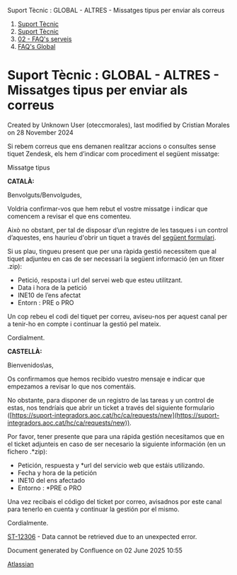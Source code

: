 Suport Tècnic : GLOBAL - ALTRES - Missatges tipus per enviar als correus  

1.  [Suport Tècnic](index.md)
2.  [Suport Tècnic](13893782.md)
3.  [02 - FAQ's serveis](26313393.md)
4.  [FAQ's Global](28705585.md)

Suport Tècnic : GLOBAL - ALTRES - Missatges tipus per enviar als correus
========================================================================

Created by Unknown User (oteccmorales), last modified by Cristian Morales on 28 November 2024

Si rebem correus que ens demanen realitzar accions o consultes sense tiquet Zendesk, els hem d’indicar com procediment el següent missatge:

  

  

Missatge tipus

**CATALÀ:**

Benvolguts/Benvolgudes, 

Voldria confirmar-vos que hem rebut el vostre missatge i indicar que comencem a revisar el que ens comenteu. 

Això no obstant, per tal de disposar d’un registre de les tasques i un control d’aquestes, ens hauríeu d'obrir un tiquet a través del [següent formulari](https://suport-integradors.aoc.cat/hc/ca/requests/new).

Si us plau, tingueu present que per una ràpida gestió necessitem que al tiquet adjunteu en cas de ser necessari la següent informació (en un fitxer .zip):

*   Petició, resposta i url del servei web que esteu utilitzant.
*   Data i hora de la petició
*   INE10 de l’ens afectat
*   Entorn : PRE o PRO 

Un cop rebeu el codi del tiquet per correu, aviseu-nos per aquest canal per a tenir-ho en compte i continuar la gestió pel mateix.

Cordialment.

**CASTELLÀ:**

Bienvenidos\\as,

Os confirmamos que hemos recibido vuestro mensaje e indicar que empezamos a revisar lo que nos comentáis.

No obstante, para disponer de un registro de las tareas y un control de estas, nos tendríais que abrir un ticket a través del siguiente formulario ([https://suport-integradors.aoc.cat/hc/ca/requests/new](https://suport-integradors.aoc.cat/hc/ca/requests/new)).

Por favor, tener presente que para una rápida gestión necesitamos que en el ticket adjunteis en caso de ser necesario la siguiente información (en un fichero .\*zip):

*   Petición, respuesta y \*url del servicio web que estáis utilizando.
*   Fecha y hora de la petición
*   INE10 del ens afectado
*   Entorno : \*PRE o PRO

Una vez recibais el código del ticket por correo, avisadnos por este canal para tenerlo en cuenta y continuar la gestión por el mismo.

Cordialmente.

  

[ST-12306](https://contacte.aoc.cat/browse/ST-12306?src=confmacro) - Data cannot be retrieved due to an unexpected error.

Document generated by Confluence on 02 June 2025 10:55

[Atlassian](http://www.atlassian.com/)